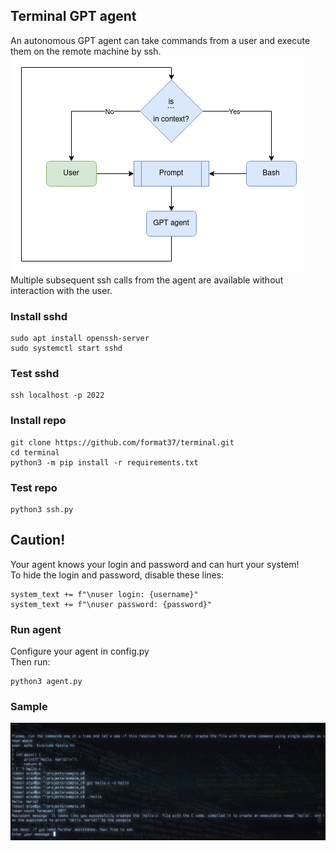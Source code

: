 ## Terminal GPT agent
An autonomous GPT agent can take commands from a user and execute them on the remote machine by ssh.  
![image](assets/terminal_agent.png)  
Multiple subsequent ssh calls from the agent are available without interaction with the user.
### Install sshd
```
sudo apt install openssh-server
sudo systemctl start sshd
```
### Test sshd
```
ssh localhost -p 2022
```
### Install repo
```
git clone https://github.com/format37/terminal.git
cd terminal
python3 -m pip install -r requirements.txt
```
### Test repo
```
python3 ssh.py
```
## Caution!
Your agent knows your login and password and can hurt your system!  
To hide the login and password, disable these lines:
```
system_text += f"\nuser login: {username}"
system_text += f"\nuser password: {password}"
```
### Run agent
Configure your agent in config.py  
Then run:
```
python3 agent.py
```
### Sample
[![IMAGE ALT TEXT HERE](assets/youtube_0.png)](https://youtu.be/n8_WRD7Ulg8?si=lAINq1mJ3ClhK4Vh)